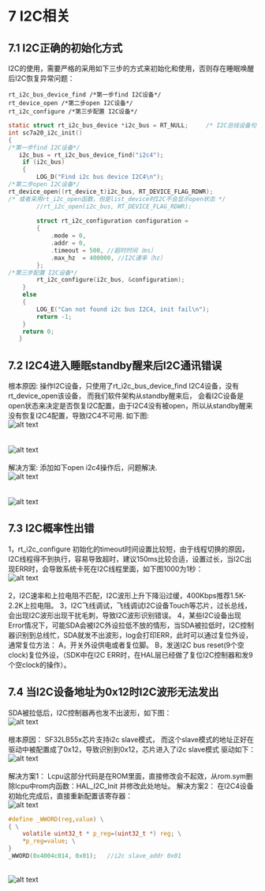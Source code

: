 # 7 I2C相关
## 7.1 I2C正确的初始化方式
I2C的使用，需要严格的采用如下三步的方式来初始化和使用，否则存在睡眠唤醒后I2C恢复异常问题：
```
rt_i2c_bus_device_find /*第一步find I2C设备*/
rt_device_open /*第二步open I2C设备*/
rt_i2c_configure /*第三步配置 I2C设备*/
```
```c
static struct rt_i2c_bus_device *i2c_bus = RT_NULL;     /* I2C总线设备句柄 */
int sc7a20_i2c_init()
{
/*第一步find I2C设备*/
   i2c_bus = rt_i2c_bus_device_find("i2c4");
    if (i2c_bus)
    {
        LOG_D("Find i2c bus device I2C4\n");
/*第二步open I2C设备*/
rt_device_open((rt_device_t)i2c_bus, RT_DEVICE_FLAG_RDWR);
/* 或者采用rt_i2c_open函数，但是list_device时I2C不会显示open状态 */
	   	//rt_i2c_open(i2c_bus, RT_DEVICE_FLAG_RDWR);
 
		struct rt_i2c_configuration configuration =
        {
            .mode = 0,
            .addr = 0,
            .timeout = 500, //超时时间（ms）
            .max_hz  = 400000, //I2C速率（hz）
        };
/*第三步配置 I2C设备*/
        rt_i2c_configure(i2c_bus, &configuration);
    }
    else
    {
        LOG_E("Can not found i2c bus I2C4, init fail\n");
        return -1;
    }
    return 0;
   }
```   
## 7.2 I2C4进入睡眠standby醒来后I2C通讯错误
根本原因: 操作I2C设备，只使用了rt_i2c_bus_device_find I2C4设备，没有rt_device_open该设备，
而我们软件架构从standby醒来后， 会看I2C设备是open状态来决定是否恢复I2C配置，由于I2C4没有被open，所以从standby醒来没有恢复I2C4配置，导致I2C4不可用.
如下图:
<br>![alt text](./assets/i2c/i2c001.png)<br>  
<br>![alt text](./assets/i2c/i2c002.png)<br>   
解决方案:
添加如下open i2c4操作后，问题解决.
<br>![alt text](./assets/i2c/i2c003.png)<br>    
<br>![alt text](./assets/i2c/i2c004.png)<br>  

## 7.3 I2C概率性出错
1，rt_i2c_configure 初始化的timeout时间设置比较短，由于线程切换的原因，I2C线程得不到执行，容易导致超时，建议150ms比较合适，设置过长，当I2C出现ERR时，会导致系统卡死在I2C线程里面，如下图1000为1秒：
<br>![alt text](./assets/i2c/i2c005.png)<br>   
2，I2C速率和上拉电阻不匹配，I2C波形上升下降沿过缓，400Kbps推荐1.5K-2.2K上拉电阻。
3，I2C飞线调试，飞线调试I2C设备Touch等芯片，过长总线，会出现I2C波形出现干扰毛刺，导致I2C波形识别错误。
4，某些I2C设备出现Error情况下，可能SDA会被I2C外设拉低不放的情形，当SDA被拉低时，I2C控制器识别到总线忙，SDA就发不出波形，log会打印ERR，此时可以通过复位外设，通常复位方法：
A，开关外设供电或者复位脚。
B，发送I2C bus reset(9个空clock)复位外设，（SDK中在I2C ERR时，在HAL层已经做了复位I2C控制器和发9个空clock的操作）。

## 7.4 当I2C设备地址为0x12时I2C波形无法发出
SDA被拉低后，I2C控制器再也发不出波形，如下图：
<br>![alt text](./assets/i2c/i2c006.png)<br>   
根本原因：
SF32LB55x芯片支持i2c slave模式，
而这个slave模式的地址正好在驱动中被配置成了0x12，导致识别到0x12，芯片进入了i2c slave模式
驱动如下：
<br>![alt text](./assets/i2c/i2c007.png)<br>   
解决方案1：
Lcpu这部分代码是在ROM里面，直接修改会不起效，从rom.sym删除lcpu中rom内函数：HAL_I2C_Init
并修改此处地址。
解决方案2：
在I2C4设备初始化完成后，直接重新配置该寄存器：
<br>![alt text](./assets/i2c/i2c008.png)<br> 
```c
#define _WWORD(reg,value) \
{ \
    volatile uint32_t * p_reg=(uint32_t *) reg; \
    *p_reg=value; \
}
_WWORD(0x4004c014, 0x01);   //i2c slave_addr 0x01
``` 
<br>![alt text](./assets/i2c/i2c009.png)<br>   